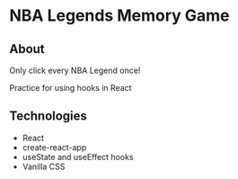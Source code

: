 # NBA Legends Memory Game

## About

Only click every NBA Legend once! 

Practice for using hooks in React

## Technologies

- React
- create-react-app
- useState and useEffect hooks
- Vanilla CSS

